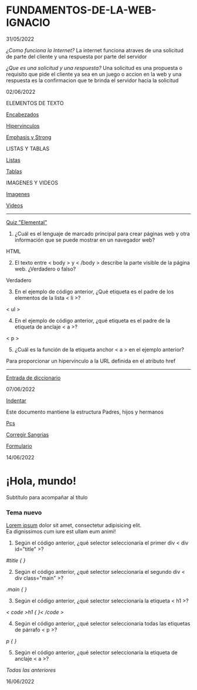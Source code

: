 # FUNDAMENTOS-DE-LA-WEB-IGNACIO

31/05/2022

*¿Como funciona la Internet?*
La internet funciona atraves de una solicitud de parte del cliente y una respuesta por parte del servidor

*¿Que es una solicitud y una respuesta?*
Una solicitud es una propuesta o requisito que pide el cliente ya sea en un juego o accion en la web y una respuesta es la confirmacion que te brinda el servidor hacia la solicitud

02/06/2022

ELEMENTOS DE TEXTO

<a href="ELEMENTOS DE TEXTO/encabezados.html">Encabezados</a>

<a href="ELEMENTOS DE TEXTO/hipervinculos.html">Hipervinculos</a>

<!-- Hipervínculos (etiquetas de anclaje)
Atributo importante: href (la URL a la que se enruta) -->

<a href="ELEMENTOS DE TEXTO/emphasis-y-strong.html">Emphasis y Strong</a>

<!-- <strong> y <em> se utilizan a menudo dentro de los párrafos -->

LISTAS Y TABLAS

<a href="LISTAS Y TABLAS/listas.html">Listas</a>

<!-- (viñetas): <ul> con <li> anidada que contiene los elementos de la lista
--
(numeradas): <ol> con <li> anidada que contiene los elementos de la lista -->

<a href="LISTAS Y TABLAS/tablas.html">Tablas</a>

<!-- <table> con <tr>anidada (filas de tabla) que contiene anidadas <th> o <td> para el encabezado o las celdas de datos regulares, respectivamente -->

IMAGENES Y VIDEOS

<a href="IMAGENES Y VIDEOS/imagenes.html">Imagenes</a>

<!-- Atributos importantes: src(la ruta del archivo de imagen)alt -->

<a href="IMAGENES Y VIDEOS/videos.html">Videos</a>

<!-- Atributos importantes: src(la ruta del archivo de video) y controls 
--
 Si queremos que un video se reproduzca de forma automática en navegadores modernos, debemos incluir autoplay, loop y muted -->

-------------------------------------------------------------------------

<a href="quizElemental.html">Quiz "Elemental"</a>

1. ¿Cuál es el lenguaje de marcado principal para crear páginas web y otra información que se puede mostrar en un navegador web?

HTML

2. El texto entre < body > y < /body > describe la parte visible de la página web. ¿Verdadero o falso?

Verdadero

3. En el ejemplo de código anterior, ¿Qué etiqueta es el padre de los elementos de la lista < li >?

< ul >

4. En el ejemplo de código anterior, ¿qué etiqueta es el padre de la etiqueta de anclaje < a >?

< p >

5. ¿Cuál es la función de la etiqueta anchor < a > en el ejemplo anterior?

Para proporcionar un hipervínculo a la URL definida en el atributo href

-------------------------------------------------------------------------

<a href="Diccionario de entrada/Entrada-de-diccionario.html">Entrada de diccionario</a>

07/06/2022

<a href="indentar.html">Indentar</a>

Este documento mantiene la estructura Padres, hijos y hermanos 

<a href="pcs.html">Pcs</a>

<a href="CorregirSangrias">Corregir Sangrias</a>

<!-- Crea un nuevo archivo en tu editor de texto (VS Code, Atom, Sublime...) e indenta correctamente el siguiente código -->

<a href="formulario.html">Formulario</a>

<!-- Formulario de registro: 

Practicar hacer lo principal de muchos sitios web: un formulario de registro

Practicar el uso de  form, input, select y textarea -->

14/06/2022

<!DOCTYPE html>
<html >
<head>
    <meta charset="UTF-8">
    <title>Ejemplo</title>
</head>
<body>
    <div id="title">
        <h1>¡Hola, mundo!</h1>
        <p>Subtítulo para acompañar al título</p>
    </div>
    <div class="main">
    	<h3>Tema nuevo</h3>
    	<p class="quote">
            <a href="#" class="link">Lorem ipsum</a> dolor sit amet, consectetur adipisicing elit.<br>
     	    Ea dignissimos cum iure est ullam eum animi!
        </p>
    </div>
</body>
</html>

1. Según el código anterior, ¿qué selector seleccionaría el primer div < div id="title" >?

*#title { }*

2. Según el código anterior, ¿qué selector seleccionaría el segundo div < div class="main" >?

*.main { }*

3. Según el código anterior, ¿qué selector seleccionaría la etiqueta < h1 >?

*< code >h1 { }< /code >*

4.  Según el código anterior, ¿qué selector seleccionaría todas las etiquetas de párrafo < p >?

*p { }*

5. Según el código anterior, ¿qué selector seleccionaría la etiqueta de anclaje < a >?

*Todas las anteriores*


16/06/2022